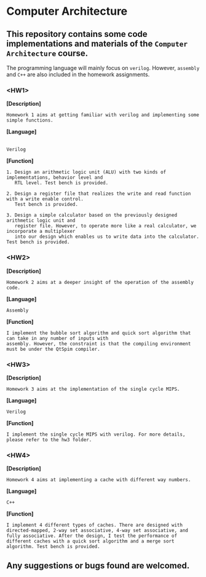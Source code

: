 # Computer Architecture
## This repository contains some code implementations and materials of the `Computer Architecture` course.

The programming language will mainly focus on `verilog`. However, `assembly` and `C++` are also included in the homework assignments.

### **\<HW1\>**

**[Description]** 
    
```    
Homework 1 aims at getting familiar with verilog and implementing some simple functions. 
```

**[Language]**    
    
```
Verilog
```

**[Function]**    

```
1. Design an arithmetic logic unit (ALU) with two kinds of implementations, behavior level and 
   RTL level. Test bench is provided.
               
2. Design a register file that realizes the write and read function with a write enable control.
   Test bench is provided.
               
3. Design a simple calculator based on the previously designed arithmetic logic unit and 
   register file. However, to operate more like a real calculator, we incorporate a multiplexer
   into our design which enables us to write data into the calculator. Test bench is provided.
```


### **\<HW2\>**

**[Description]** 

```
Homework 2 aims at a deeper insight of the operation of the assembly code.
```

**[Language]**    

```
Assembly
```

**[Function]**    

```
I implement the bubble sort algorithm and quick sort algorithm that can take in any number of inputs with 
assembly. However, the constraint is that the compiling environment must be under the QtSpim compiler. 
```


### **\<HW3\>**

**[Description]** 

```
Homework 3 aims at the implementation of the single cycle MIPS.
```

**[Language]**    

```
Verilog
```

**[Function]**    

```
I implement the single cycle MIPS with verilog. For more details, please refer to the hw3 folder.
```


### **\<HW4\>**

**[Description]**

```
Homework 4 aims at implementing a cache with different way numbers.
```

**[Language]**
```
C++
```

**[Function]**
```
I implement 4 different types of caches. There are designed with directed-mapped, 2-way set associative, 4-way set associative, and fully associative. After the design, I test the performance of different caches with a quick sort algorithm and a merge sort algorithm. Test bench is provided.
```

## Any suggestions or bugs found are welcomed.
